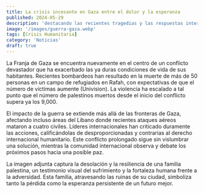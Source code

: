 ```yaml
---
title: La crisis incesante en Gaza entre el dolor y la esperanza
published: 2024-05-29
description: 'destacando las recientes tragedias y las respuestas internacionales'
image: '/images/guerra-gaza.webp'
tags: [Crisis Humanitaria]
category: 'Noticias'
draft: true 
---
```

La Franja de Gaza se encuentra nuevamente en el centro de un conflicto devastador que ha exacerbado las ya duras condiciones de vida de sus habitantes. Recientes bombardeos han resultado en la muerte de más de 50 personas en un campo de refugiados en Rafah, con expectativas de que el número de víctimas aumente​ (Univision)​. La violencia ha escalado a tal punto que el número de palestinos muertos desde el inicio del conflicto supera ya los 9,000​​.

El impacto de la guerra se extiende más allá de las fronteras de Gaza, afectando incluso áreas del Líbano donde recientes ataques aéreos mataron a cuatro civiles​​. Líderes internacionales han criticado duramente las acciones, calificándolas de desproporcionadas y contrarias al derecho internacional humanitario​​. Este conflicto prolongado sigue sin vislumbrar una solución, mientras la comunidad internacional observa y debate los próximos pasos hacia una posible paz.

La imagen adjunta captura la desolación y la resiliencia de una familia palestina, un testimonio visual del sufrimiento y la fortaleza humana frente a la adversidad. Esta familia, atravesando las ruinas de su ciudad, simboliza tanto la pérdida como la esperanza persistente de un futuro mejor.